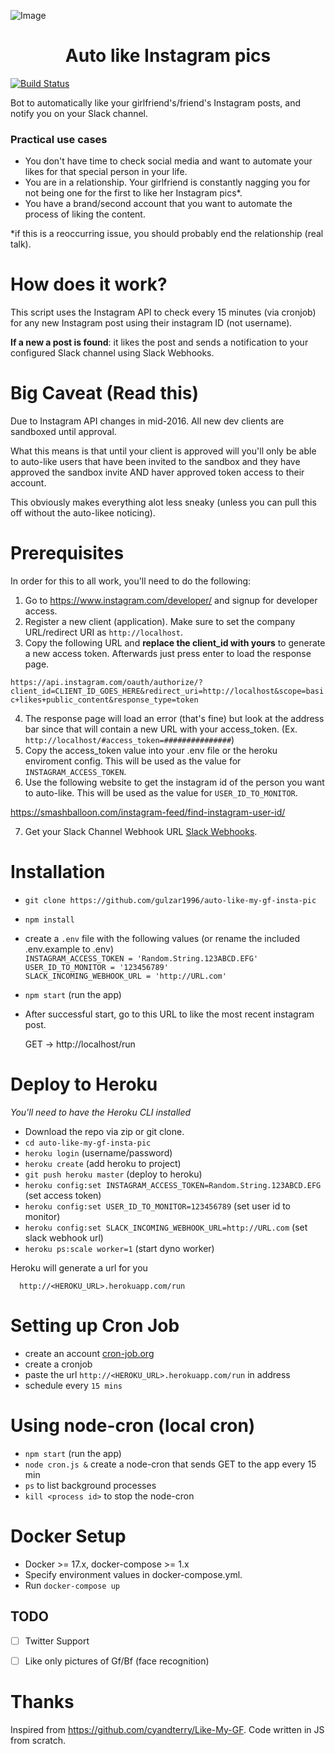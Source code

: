 ![Image](/instagram.png)
<h1 align="center"> Auto like Instagram pics </h1>  

[![Build Status](https://travis-ci.org/brennan-v/auto-like-my-gf-insta-pics.svg?branch=dev)](https://travis-ci.org/brennan-v/auto-like-my-gf-insta-pics)  

Bot to automatically like your girlfriend's/friend's Instagram posts, and notify you on your Slack channel.

### Practical use cases

 - You don't have time to check social media and want to automate your likes for that special person in your life.
 - You are in a relationship. Your girlfriend is constantly nagging you for not being one for the first to like her Instagram pics*.
 - You have a brand/second account that you want to automate the process of liking the content.
 
 *if this is a reoccurring issue, you should probably end the relationship (real talk).

How does it work?
================
This script uses the Instagram API to check every 15 minutes (via cronjob) for any new Instagram post using their instagram ID (not username).

**If a new a post is found**: it likes the post and sends a notification to your configured Slack channel using Slack Webhooks.

Big Caveat (Read this)
================
Due to Instagram API changes in mid-2016. All new dev clients are sandboxed until approval.

What this means is that until your client is approved will you'll only be able to auto-like users that have been invited to the sandbox and they have approved the sandbox invite AND haver approved token access to their account.

This obviously makes everything alot less sneaky (unless you can pull this off without the auto-likee noticing).

Prerequisites
===================
In order for this to all work, you'll need to do the following:

1. Go to https://www.instagram.com/developer/ and signup for developer access.
2. Register a new client (application). Make sure to set the company URL/redirect URI as `http://localhost`.
3. Copy the following URL and **replace the client_id with yours** to generate a new access token. Afterwards just press enter to load the response page.

`https://api.instagram.com/oauth/authorize/?client_id=CLIENT_ID_GOES_HERE&redirect_uri=http://localhost&scope=basic+likes+public_content&response_type=token`

4. The response page will load an error (that's fine) but look at the address bar since that will contain a new URL with your access_token. (Ex. `http://localhost/#access_token=###############`)
5. Copy the access_token value into your .env file or the heroku enviroment config. This will be used as the value for `INSTAGRAM_ACCESS_TOKEN`.
6. Use the following website to get the instagram id of the person you want to auto-like. This will be used as the value for `USER_ID_TO_MONITOR`.

https://smashballoon.com/instagram-feed/find-instagram-user-id/  

7. Get your Slack Channel Webhook URL [Slack Webhooks](https://api.slack.com/incoming-webhooks).  

Installation
===============

 - `git clone https://github.com/gulzar1996/auto-like-my-gf-insta-pic`
 - `npm install`
 - create a `.env` file with the following values (or rename the included .env.example to .env)  
`INSTAGRAM_ACCESS_TOKEN = 'Random.String.123ABCD.EFG'`  
`USER_ID_TO_MONITOR = '123456789' `  
`SLACK_INCOMING_WEBHOOK_URL = 'http://URL.com'`  
 - `npm start` (run the app)

- After successful start, go to this URL to like the most recent instagram post.

     GET -> http://localhost/run

Deploy to Heroku
================
*You'll need to have the Heroku CLI installed*
 - Download the repo via zip or git clone.
 - `cd auto-like-my-gf-insta-pic`
 - `heroku login` (username/password)
 - `heroku create` (add heroku to project)
 - `git push heroku master` (deploy to heroku)
 - `heroku config:set INSTAGRAM_ACCESS_TOKEN=Random.String.123ABCD.EFG` (set access token)
 - `heroku config:set USER_ID_TO_MONITOR=123456789` (set user id to monitor)
 - `heroku config:set SLACK_INCOMING_WEBHOOK_URL=http://URL.com` (set slack webhook url)
 - `heroku ps:scale worker=1` (start dyno worker)

 Heroku will generate a url for you

      http://<HEROKU_URL>.herokuapp.com/run

Setting up Cron Job
===================

 - create an account [cron-job.org](https://cron-job.org/en/)
 - create a cronjob
 - paste the url `http://<HEROKU_URL>.herokuapp.com/run` in address
 - schedule every `15 mins`

 Using node-cron (local cron)
 ===============
 - `npm start` (run the app)
 - `node cron.js &` create a node-cron that sends GET to the app every 15 min
 - `ps` to list background processes
 - `kill <process id>` to stop the node-cron

Docker Setup
===================

 - Docker >= 17.x, docker-compose >= 1.x
 - Specify environment values in docker-compose.yml.
 - Run `docker-compose up`

 ## TODO
- [ ] Twitter Support
- [ ] Like only pictures of Gf/Bf (face recognition)


 Thanks
=================

Inspired from https://github.com/cyandterry/Like-My-GF. Code written in JS from scratch.
